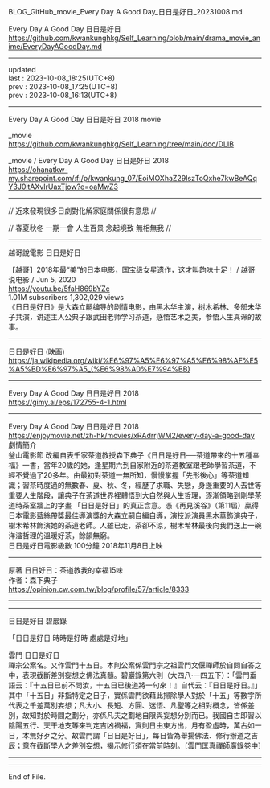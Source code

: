   
BLOG_GitHub_movie_Every Day A Good Day_日日是好日_20231008.md  
  
Every Day A Good Day 日日是好日  
  https://github.com/kwankunghkg/Self_Learning/blob/main/drama_movie_anime/EveryDayAGoodDay.md  
  
----------------------------------------  
  
updated  
last : 2023-10-08_18:25(UTC+8)  
prev : 2023-10-08_17:25(UTC+8)  
prev : 2023-10-08_16:13(UTC+8)  
  
----------------------------------------  
  
Every Day A Good Day 日日是好日 2018 movie  
  
  _movie  
  https://github.com/kwankunghkg/Self_Learning/tree/main/doc/DLIB  
  
  _movie  /  Every Day A Good Day 日日是好日 2018  
  https://ohanatkw-my.sharepoint.com/:f:/p/kwankung_07/EoiMOXhaZ29IszToQxhe7kwBeAQqY3J0itAXvIrUaxTjow?e=oaMwZ3  
  
  
  
----------------------------------------  
  
// 近來發現很多日劇對化解家庭關係很有意思 //  
  
// 春夏秋冬 一期一會 人生百景 念起境致 無相無我 //  
  
  
----------------------------------------  
  
越哥說電影 日日是好日    
  
【越哥】2018年最“美”的日本电影，国宝级女星遗作，这才叫韵味十足！ / 越哥说电影 /  Jun 5, 2020  
  https://youtu.be/5faH869bYZc  
1.01M subscribers  1,302,029 views   
	《日日是好日》是大森立嗣编导的剧情电影，由黑木华主演，树木希林、多部未华子共演，讲述主人公典子跟武田老师学习茶道，感悟艺术之美，参悟人生真谛的故事。  
  
----------------------------------------  
  
日日是好日 (映画)  
  https://ja.wikipedia.org/wiki/%E6%97%A5%E6%97%A5%E6%98%AF%E5%A5%BD%E6%97%A5_(%E6%98%A0%E7%94%BB)  
  
  
----------------------------------------  
  
Every Day A Good Day 日日是好日 2018  
  https://gimy.ai/eps/172755-4-1.html  
  
  
  
----------------------------------------  
  
Every Day A Good Day 日日是好日 2018  
  https://enjoymovie.net/zh-hk/movies/xRAdrrjWM2/every-day-a-good-day  
	劇情簡介  
	釜山電影節 改編自表千家茶道教授森下典子《日日是好日──茶道帶來的十五種幸福》一書，當年20歲的她，逢星期六到自家附近的茶道教室跟老師學習茶道，不經不覺過了20多年。由最初對茶道一無所知，慢慢掌握「先形後心」等茶道知識；習茶時度過的無數春、夏、秋、冬，經歷了求職、失戀，身邊重要的人去世等重要人生階段，讓典子在茶道世界裡體悟到大自然與人生哲理，逐漸領略到剛學茶道時茶室牆上的字畫 「日日是好日」的真正含意。憑《再見溪谷》（第11屆）贏得日本電影藍絲帶獎最佳導演獎的大森立嗣自編自導，演技派演員黑木華飾演典子，樹木希林飾演她的茶道老師。人雖已走，茶卻不涼，樹木希林最後向我們送上一碗洋溢哲理的溫暖好茶，餘韻無窮。  
	日日是好日電影級數 100分鐘 2018年11月8日上映   
  
  
----------------------------------------  
  
原著 日日好日：茶道教我的幸福15味  
作者：森下典子  
  https://opinion.cw.com.tw/blog/profile/57/article/8333  
  
  
----------------------------------------  
  
  
----------------------------------------  
  
日日是好日 碧巖錄  
  
「日日是好日 時時是好時 處處是好地」  
  
雲門 日日是好日  
	禪宗公案名。又作雲門十五日。本則公案係雲門宗之祖雲門文偃禪師於自問自答之中，表現截斷差別妄想之佛法真髓。碧巖錄第六則（大四八‧一四五下）：「雲門垂語云：『十五日已前不問汝，十五日已後道將一句來！』自代云：『日日是好日。』」其中「十五日」非指特定之日子，實係雲門欲藉此掃除學人對於「十五」等數字所代表之千差萬別妄想；凡大小、長短、方圓、迷悟、凡聖等之相對概念，皆係差別，故知對於時間之劃分，亦係凡夫之劃地自限與妄想分別而已。我國自古即習以陰陽五行、天干地支等來判定吉凶禍福，實則日由東方出，月有盈虛時，萬古如一日，本無好歹之分。故雲門謂「日日是好日」，每日皆為舉揚佛法、修行辦道之吉辰；意在截斷學人之差別妄想，揭示修行須在當前時刻。〔雲門匡真禪師廣錄卷中〕  
  
  
----------------------------------------  
  
  
  
----------------------------------------  
End of File.  
